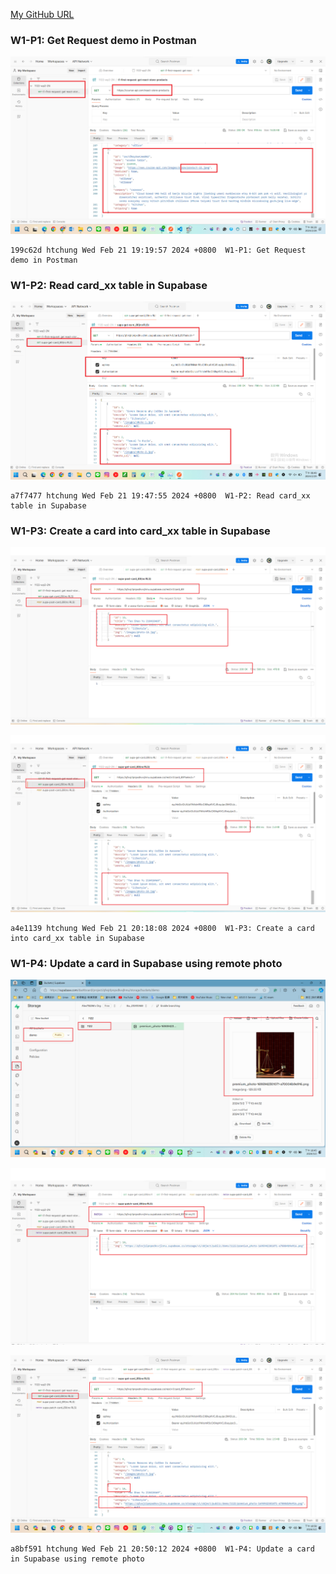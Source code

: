 [My GitHub URL](https://github.com/Alex718296/1122-WP2-2N_69)

### W1-P1: Get Request demo in Postman

![](w1-P1.png)

```
199c62d htchung Wed Feb 21 19:19:57 2024 +0800  W1-P1: Get Request demo in Postman
```

### W1-P2: Read card_xx table in Supabase

![](w1-P2.png)

```
a7f7477 htchung Wed Feb 21 19:47:55 2024 +0800  W1-P2: Read card_xx table in Supabase
```

### W1-P3: Create a card into card_xx table in Supabase

![](w1-p3-1.png)

![](w1-p3-2.png)

```
a4e1139 htchung Wed Feb 21 20:18:08 2024 +0800  W1-P3: Create a card into card_xx table in Supabase
```

### W1-P4: Update a card in Supabase using remote photo

![](w1-p4-1.png)

![](w1-p4-2.png)

![](w1-p4-3.png)

```
a8bf591 htchung Wed Feb 21 20:50:12 2024 +0800  W1-P4: Update a card in Supabase using remote photo
```
